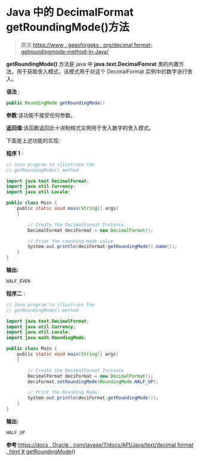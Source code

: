 # Java 中的 DecimalFormat getRoundingMode()方法

> 原文:[https://www . geesforgeks . org/decimal format-getroundingmode-method-in-Java/](https://www.geeksforgeeks.org/decimalformat-getroundingmode-method-in-java/)

**getRoundingMode()** 方法是 java 中 **java.text.DecimalFomrat** 类的内置方法，用于获取舍入模式，该模式用于对这个 DecimalFormat 实例中的数字进行舍入。

**语法** :

```java
public RoundingMode getRoundingMode()

```

**参数**:该功能不接受任何参数。

**返回值**:该函数返回此十进制格式实例用于舍入数字的舍入模式。

下面是上述功能的实现:

**程序 1** :

```java
// Java program to illustrate the
// getRoundingMode() method

import java.text.DecimalFormat;
import java.util.Currency;
import java.util.Locale;

public class Main {
    public static void main(String[] args)
    {

        // Create the DecimalFormat Instance
        DecimalFormat deciFormat = new DecimalFormat();

        // Print the rounding mode value
        System.out.println(deciFormat.getRoundingMode().name());
    }
}
```

**输出:**

```java
HALF_EVEN

```

**程序二** :

```java
// Java program to illustrate the
// getRoundingMode() method

import java.text.DecimalFormat;
import java.util.Currency;
import java.util.Locale;
import java.math.RoundingMode;

public class Main {
    public static void main(String[] args)
    {

        // Create the DecimalFormat Instance
        DecimalFormat deciFormat = new DecimalFormat();
        deciFormat.setRoundingMode(RoundingMode.HALF_UP);

        // Print the Rounding Mode
        System.out.println(deciFormat.getRoundingMode());
    }
}
```

**输出:**

```java
HALF_UP

```

**参考**:[https://docs . Oracle . com/javase/7/docs/API/Java/text/decimal format . html # getRoundingMode()](https://docs.oracle.com/javase/7/docs/api/java/text/DecimalFormat.html#getRoundingMode())